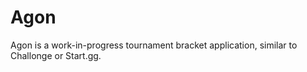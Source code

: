 # Agon

Agon is a work-in-progress tournament bracket application, similar to Challonge or Start.gg.